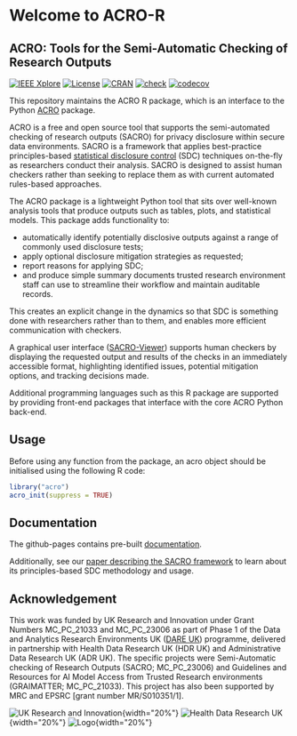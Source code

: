 # Welcome to ACRO-R

## ACRO: Tools for the Semi-Automatic Checking of Research Outputs

[![IEEE Xplore](https://img.shields.io/badge/IEEE%20Xplore-10.1109/TP.2025.3566052-blue)](https://doi.org/10.1109/TP.2025.3566052)
[![License](https://img.shields.io/badge/license-MIT-blue.svg?style=flat)](https://opensource.org/licenses/MIT)
[![CRAN](https://www.r-pkg.org/badges/version/acro)](https://CRAN.R-project.org/package=acro)
[![check](https://github.com/AI-SDC/ACRO-R/actions/workflows/R-CMD-check.yaml/badge.svg)](https://github.com/AI-SDC/ACRO-R/actions?query=workflow%3AR-CMD-check)
[![codecov](https://codecov.io/gh/AI-SDC/ACRO-R/graph/badge.svg?token=VxbjBHzeXU)](https://app.codecov.io/gh/AI-SDC/ACRO-R)

This repository maintains the ACRO R package, which is an interface to the Python [ACRO](https://github.com/AI-SDC/ACRO) package.

ACRO is a free and open source tool that supports the semi-automated checking of research outputs (SACRO) for privacy disclosure within secure data environments. SACRO is a framework that applies best-practice principles-based [statistical disclosure control](https://en.wikipedia.org/wiki/Statistical_disclosure_control) (SDC) techniques on-the-fly as researchers conduct their analysis. SACRO is designed to assist human checkers rather than seeking to replace them as with current automated rules-based approaches.

The ACRO package is a lightweight Python tool that sits over well-known analysis tools that produce outputs such as tables, plots, and statistical models. This package adds functionality to:

* automatically identify potentially disclosive outputs against a range of commonly used disclosure tests;
* apply optional disclosure mitigation strategies as requested;
* report reasons for applying SDC;
* and produce simple summary documents trusted research environment staff can use to streamline their workflow and maintain auditable records.

This creates an explicit change in the dynamics so that SDC is something done with researchers rather than to them, and enables more efficient communication with checkers.

A graphical user interface ([SACRO-Viewer](https://github.com/AI-SDC/SACRO-Viewer)) supports human checkers by displaying the requested output and results of the checks in an immediately accessible format, highlighting identified issues, potential mitigation options, and tracking decisions made.

Additional programming languages such as this R package are supported by providing front-end packages that interface with the core ACRO Python back-end.

## Usage

Before using any function from the package, an acro object should be initialised using the following R code:

```r
library("acro")
acro_init(suppress = TRUE)
```

## Documentation

The github-pages contains pre-built [documentation](https://ai-sdc.github.io/ACRO-R/).

Additionally, see our [paper describing the SACRO framework](https://doi.org/10.1109/TP.2025.3566052) to learn about its principles-based SDC methodology and usage.

## Acknowledgement

This work was funded by UK Research and Innovation under Grant Numbers MC_PC_21033 and MC_PC_23006 as part of Phase 1 of the Data and Analytics Research Environments UK ([DARE UK](https://dareuk.org.uk/)) programme, delivered in partnership with Health Data Research UK (HDR UK) and Administrative Data Research UK (ADR UK). The specific projects were Semi-Automatic checking of Research Outputs (SACRO; MC_PC_23006) and Guidelines and Resources for AI Model Access from Trusted Research environments (GRAIMATTER; MC_PC_21033). This project has also been supported by MRC and EPSRC [grant number MR/S010351/1].

![UK Research and Innovation](man/figures/UK_Research_and_Innovation_logo.svg){width="20%"} ![Health Data Research UK](man/figures/health-data-research-uk-hdr-uk-logo-vector.png){width="20%"} ![Logo](man/figures/logo_print.png){width="20%"}
